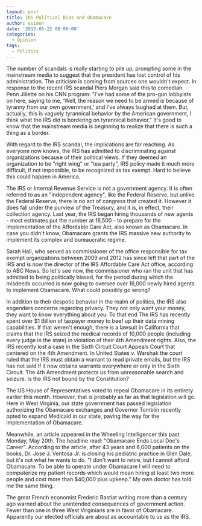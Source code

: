 ```yaml
---
layout: post
title: IRS Political Bias and Obamacare
author: esimon
date: '2013-05-22 00:00:00'
categories:
  - Opinion
tags:
  - Politics
---
```

The number of scandals is really starting to pile up, prompting some in the mainstream media to suggest that the president has lost control of his administration. The criticism is coming from sources one wouldn't expect. In response to the recent IRS scandal Piers Morgan said this to comedian Penn Jillette on his CNN program: "I've had some of the pro-gun lobbyists on here, saying to me, ‘Well, the reason we need to be armed is because of tyranny from our own government,' and I've always laughed at them. But, actually, this is vaguely tyrannical behavior by the American government, I think what the IRS did is bordering on tyrannical behavior." It's good to know that the mainstream media is beginning to realize that there is such a thing as a border. 

With regard to the IRS scandal, the implications are far reaching. As everyone now knows, the IRS has admitted to discriminating against organizations because of their political views. If they deemed an organization to be "right wing" or "tea party", IRS policy made it much more difficult, if not impossible, to be recognized as tax exempt. Hard to believe this could happen in America. 

The IRS or Internal Revenue Service is not a government agency. It is often referred to as an "independent agency", like the Federal Reserve, but unlike the Federal Reserve, there is no act of congress that created it. However it does fall under the purview of the Treasury, and it is, in effect, their collection agency. Last year, the IRS began hiring thousands of new agents - most estimates put the number at 16,500 - to prepare for the implementation of the Affordable Care Act, also known as Obamacare. In case you didn't know, Obamacare grants the IRS massive new authority to implement its complex and bureaucratic regime. 

Sarah Hall, who served as commissioner of the office responsible for tax exempt organizations between 2009 and 2012 has since left that part of the IRS and is now the director of the IRS Affordable Care Act office, according to ABC News. So let's see now, the commissioner who ran the unit that has admitted to being politically biased, for the period during which the misdeeds occurred is now going to oversee over 16,000 newly hired agents to implement Obamacare. What could possibly go wrong? 

In addition to their despotic behavior in the realm of politics, the IRS also engenders concerns regarding privacy. They not only want your money, they want to know everything about you. To that end The IRS has recently spent over $1 Billion of taxpayer money to beef up their data mining capabilities. If that weren't enough, there is a lawsuit in California that claims that the IRS seized the medical records of 10,000 people (including every judge in the state) in violation of their 4th Amendment rights. Also, the IRS recently lost a case in the Sixth Circuit Court Appeals Court that centered on the 4th Amendment. In United States v. Warshak the court ruled that the IRS must obtain a warrant to read private emails, but the IRS has not said if it now obtains warrants everywhere or only in the Sixth Circuit. The 4th Amendment protects us from unreasonable search and seizure. Is the IRS not bound by the Constitution? 

The US House of Representatives voted to repeal Obamacare in its entirety earlier this month. However, that is probably as far as that legislation will go. Here in West Virginia, our state government has passed legislation authorizing the Obamacare exchanges and Governor Tomblin recently opted to expand Medicaid in our state, paving the way for the implementation of Obamacare. 

Meanwhile, an article appeared in the Wheeling Intelligencer this past Monday, May 20th. The headline read: "Obamacare Ends Local Doc's Career". According to the article, after 43 years and 6,000 patients on the books, Dr. Jose J. Ventosa Jr. is closing his pediatric practice in Glen Dale, but it's not what he wants to do. "I don't want to retire, but I cannot afford Obamacare. To be able to operate under Obamacare I will need to computerize my patient records which would mean hiring at least two more people and cost more than $40,000 plus upkeep." My own doctor has told me the same thing. 

The great French economist Frederic Bastiat writing more than a century ago warned about the unintended consequences of government action. Fewer than one in three West Virginians are in favor of Obamacare. Apparently our elected officials are about as accountable to us as the IRS. 

